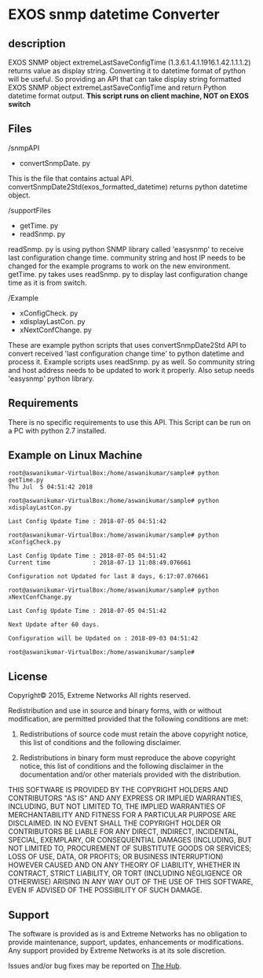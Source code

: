 ﻿# EXOS snmp datetime Converter

## description

EXOS SNMP object extremeLastSaveConfigTime (1.3.6.1.4.1.1916.1.42.1.1.1.2) returns value as display string. Converting it to datetime format of python will be useful. So providing an API that can take display string formatted EXOS SNMP object extremeLastSaveConfigTime and return Python datetime format output.
**This script runs on client machine, NOT on EXOS switch**

## Files

 /snmpAPI
 - convertSnmpDate. py

This is the file that contains actual API. convertSnmpDate2Std(exos_formatted_datetime) returns python datetime object.

/supportFiles
   - getTime. py
   - readSnmp. py

readSnmp. py is using python SNMP library called 'easysnmp' to receive last configuration change time. community string and host IP needs to be changed for the example programs to work on the new environment. 
getTime. py takes uses readSnmp. py to display last configuration change time as it is from switch.

/Example 
 - xConfigCheck. py
 - xdisplayLastCon. py 
 - xNextConfChange. py

These are example python scripts that uses convertSnmpDate2Std API to convert received 'last configuration change time' to python datetime and process it. Example scripts uses readSnmp. py as well. So community string and host address needs to be updated to work it properly. Also setup needs 'easysnmp' python library.

## Requirements

There is no specific requirements to use this API. This Script can be run on a PC with python 2.7 installed.


## Example on Linux Machine

    root@aswanikumar-VirtualBox:/home/aswanikumar/sample# python getTime.py
    Thu Jul  5 04:51:42 2018
    
    root@aswanikumar-VirtualBox:/home/aswanikumar/sample# python xdisplayLastCon.py
    
    Last Config Update Time : 2018-07-05 04:51:42
    
    root@aswanikumar-VirtualBox:/home/aswanikumar/sample# python xConfigCheck.py
    
    Last Config Update Time : 2018-07-05 04:51:42
    Current time            : 2018-07-13 11:08:49.076661
    
    Configuration not Updated for last 8 days, 6:17:07.076661
    
    root@aswanikumar-VirtualBox:/home/aswanikumar/sample# python xNextConfChange.py
    
    Last Config Update Time : 2018-07-05 04:51:42
    
    Next Update after 60 days.
    
    Configuration will be Updated on : 2018-09-03 04:51:42
    
    root@aswanikumar-VirtualBox:/home/aswanikumar/sample#


##  License


Copyright© 2015, Extreme Networks All rights reserved.

Redistribution and use in source and binary forms, with or without modification, are permitted provided that the following conditions are met:

1.  Redistributions of source code must retain the above copyright notice, this list of conditions and the following disclaimer.
    
2.  Redistributions in binary form must reproduce the above copyright notice, this list of conditions and the following disclaimer in the documentation and/or other materials provided with the distribution.
    

THIS SOFTWARE IS PROVIDED BY THE COPYRIGHT HOLDERS AND CONTRIBUTORS "AS IS" AND ANY EXPRESS OR IMPLIED WARRANTIES, INCLUDING, BUT NOT LIMITED TO, THE IMPLIED WARRANTIES OF MERCHANTABILITY AND FITNESS FOR A PARTICULAR PURPOSE ARE DISCLAIMED. IN NO EVENT SHALL THE COPYRIGHT HOLDER OR CONTRIBUTORS BE LIABLE FOR ANY DIRECT, INDIRECT, INCIDENTAL, SPECIAL, EXEMPLARY, OR CONSEQUENTIAL DAMAGES (INCLUDING, BUT NOT LIMITED TO, PROCUREMENT OF SUBSTITUTE GOODS OR SERVICES; LOSS OF USE, DATA, OR PROFITS; OR BUSINESS INTERRUPTION) HOWEVER CAUSED AND ON ANY THEORY OF LIABILITY, WHETHER IN CONTRACT, STRICT LIABILITY, OR TORT (INCLUDING NEGLIGENCE OR OTHERWISE) ARISING IN ANY WAY OUT OF THE USE OF THIS SOFTWARE, EVEN IF ADVISED OF THE POSSIBILITY OF SUCH DAMAGE.

## Support

The software is provided as is and Extreme Networks has no obligation to provide maintenance, support, updates, enhancements or modifications. Any support provided by Extreme Networks is at its sole discretion.

Issues and/or bug fixes may be reported on  [The Hub](https://community.extremenetworks.com/).
